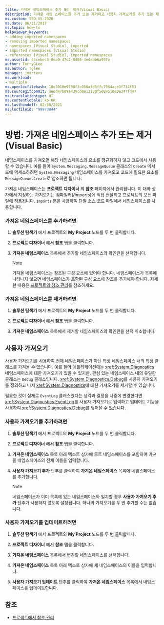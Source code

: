 ```yaml
---
title: 가져온 네임스페이스 추가 또는 제거(Visual Basic)
description: 가져온 네임 스페이스를 추가 또는 제거하고 사용자 가져오기를 추가 또는 제거하는 방법을 알아봅니다.
ms.custom: SEO-VS-2020
ms.date: 06/21/2017
ms.topic: how-to
helpviewer_keywords:
- adding imported namespaces
- removing imported namespaces
- namespaces [Visual Studio], imported
- imported namespaces [Visual Studio]
- references [Visual Studio], imported namespaces
ms.assetid: 44cebec3-0ea0-47c2-8406-4edeab6a997e
author: TerryGLee
ms.author: tglee
manager: jmartens
ms.workload:
- multiple
ms.openlocfilehash: 18e3010e9798f3c056afd5ffc7964ace3f734f53
ms.sourcegitcommit: ae6d47b09a439cd0e13180f5e89510e3e347fd47
ms.translationtype: HT
ms.contentlocale: ko-KR
ms.lasthandoff: 02/08/2021
ms.locfileid: "99970844"
---
```

# <a name="how-to-add-or-remove-imported-namespaces-visual-basic"></a>방법: 가져온 네임스페이스 추가 또는 제거(Visual Basic)

네임스페이스를 가져오면 해당 네임스페이스의 요소를 정규화하지 않고 코드에서 사용할 수 있습니다. 예를 들어 `System.Messaging.MessageQueue` 클래스의 `Create` 메서드에 액세스하려면 `System.Messaging` 네임스페이스를 가져오고 코드에 필요한 요소를 `MessageQueue.Create`로 참조하면 됩니다.

가져온 네임스페이스는 **프로젝트 디자이너** 의 **참조** 페이지에서 관리됩니다. 이 대화 상자에서 지정하는 가져오기는 컴파일러(*/imports*)에 직접 전달되고 프로젝트의 모든 파일에 적용됩니다. `Imports` 문을 사용하여 단일 소스 코드 파일에서 네임스페이스를 사용합니다.

### <a name="to-add-an-imported-namespace"></a>가져온 네임스페이스를 추가하려면

1. **솔루션 탐색기** 에서 프로젝트의 **My Project** 노드를 두 번 클릭합니다.

2. **프로젝트 디자이너** 에서 **참조** 탭을 클릭합니다.

3. **가져온 네임스페이스** 목록에서 추가할 네임스페이스의 확인란을 선택합니다.

    > [!NOTE]
    > 가져올 네임스페이스는 참조된 구성 요소에 있어야 합니다. 네임스페이스가 목록에 나타나지 않으면 네임스페이스가 포함된 구성 요소에 참조를 추가해야 합니다. 자세한 내용은 [프로젝트의 참조 관리](managing-references-in-a-project.md)를 참조하세요.

### <a name="to-remove-an-imported-namespace"></a>가져온 네임스페이스를 제거하려면

1. **솔루션 탐색기** 에서 프로젝트의 **My Project** 노드를 두 번 클릭합니다.

2. **프로젝트 디자이너** 에서 **참조** 탭을 클릭합니다.

3. **가져온 네임스페이스** 목록에서 제거할 네임스페이스의 확인란을 선택 취소합니다.

## <a name="user-imports"></a>사용자 가져오기
사용자 가져오기를 사용하여 전체 네임스페이스가 아닌 특정 네임스페이스 내의 특정 클래스를 가져올 수 있습니다. 예를 들어 애플리케이션에는 <xref:System.Diagnostics> 네임스페이스에 대한 가져오기가 있을 수 있지만, 관심 있는 네임스페이스 내의 유일한 클래스는 `Debug` 클래스입니다. <xref:System.Diagnostics.Debug>를 사용자 가져오기를 정의하고 나서 <xref:System.Diagnostics>에 대한 가져오기를 제거할 수 있습니다.

필요한 것이 실제로 `EventLog` 클래스였다는 생각과 결정을 나중에 변경한다면 <xref:System.Diagnostics.EventLog>를 사용자 가져오기로 입력하고 업데이트 기능을 사용하여 <xref:System.Diagnostics.Debug>를 덮어쓸 수 있습니다.

### <a name="to-add-a-user-import"></a>사용자 가져오기를 추가하려면

1. **솔루션 탐색기** 에서 프로젝트의 **My Project** 노드를 두 번 클릭합니다.

2. **프로젝트 디자이너** 에서 **참조** 탭을 클릭합니다.

3. **가져온 네임스페이스** 목록 아래 텍스트 상자에 루트 네임스페이스를 포함하여 가져올 네임스페이스의 전체 이름을 입력합니다.

4. **사용자 가져오기 추가** 단추를 클릭하여 **가져온 네임스페이스** 목록에 네임스페이스를 추가합니다.

    > [!NOTE]
    > 네임스페이스가 이미 목록에 있는 네임스페이스와 일치할 경우 **사용자 가져오기 추가** 단추가 사용하지 않도록 설정됩니다. 하나의 가져오기를 두 번 추가할 수는 없습니다.

### <a name="to-update-a-user-import"></a>사용자 가져오기를 업데이트하려면

1. **솔루션 탐색기** 에서 프로젝트의 **My Project** 노드를 두 번 클릭합니다.

2. **프로젝트 디자이너** 에서 **참조** 탭을 클릭합니다.

3. **가져온 네임스페이스** 목록에서 변경할 네임스페이스를 선택합니다.

4. **가져온 네임스페이스** 목록 아래 텍스트 상자에 새 네임스페이스의 이름을 입력합니다.

5. **사용자 가져오기 업데이트** 단추를 클릭하여 **가져온 네임스페이스** 목록에서 네임스페이스를 업데이트합니다.

## <a name="see-also"></a>참조

- [프로젝트에서 참조 관리](../ide/managing-references-in-a-project.md)
